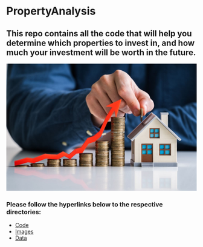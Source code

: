 # PropertyAnalysis

## This repo contains all the code that will help you determine which properties to invest in, and how much your investment will be worth in the future.

<p align="center">
    <img src="/Images/InvProp.jpg" width="1500">
</p>


### Please follow the hyperlinks below to the respective directories:

- [Code](https://github.com/TribThapa/PropertyAnalysis/tree/main/Code)
- [Images](https://github.com/TribThapa/PropertyAnalysis/tree/main/Images)
- [Data](https://github.com/TribThapa/PropertyAnalysis/tree/main/data)